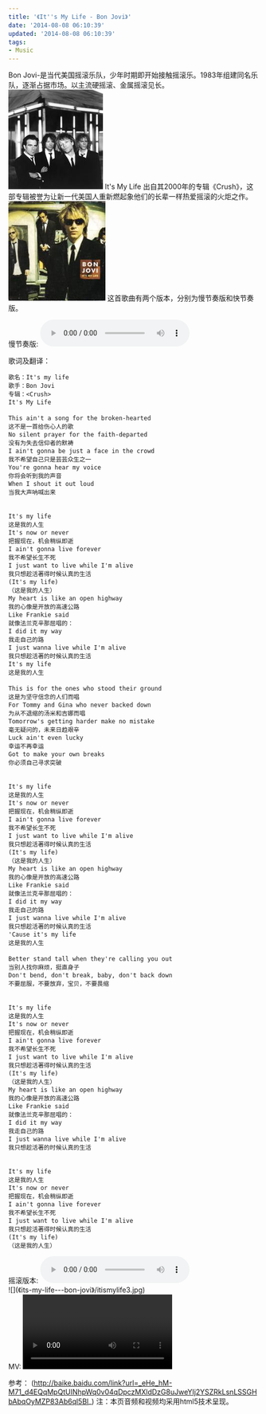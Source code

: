 ```yaml
---
title: '《It''s My Life - Bon Jovi》'
date: '2014-08-08 06:10:39'
updated: '2014-08-08 06:10:39'
tags: 
- Music
---
```


Bon Jovi-是当代美国摇滚乐队，少年时期即开始接触摇滚乐。1983年组建同名乐队，逐渐占据市场。以主流硬摇滚、金属摇滚见长。
![](《its-my-life---bon-jovi》/bonjovi.jpg)
It's My Life 出自其2000年的专辑《Crush》，这部专辑被誉为让新一代美国人重新燃起象他们的长辈一样热爱摇滚的火炬之作。
![](《its-my-life---bon-jovi》/itismylife.jpg)
这首歌曲有两个版本，分别为慢节奏版和快节奏版。

<div>慢节奏版:
<audio controls="controls" src="manban.mp3" /></div>

歌词及翻译：

    歌名：It's my life
    歌手：Bon Jovi
    专辑：<Crush>
    It's My Life 
    
    This ain't a song for the broken-hearted 
    这不是一首给伤心人的歌 
    No silent prayer for the faith-departed 
    没有为失去信仰者的默祷 
    I ain't gonna be just a face in the crowd 
    我不希望自己只是芸芸众生之一 
    You're gonna hear my voice 
    你将会听到我的声音 
    When I shout it out loud 
    当我大声呐喊出来 
    
    
    It's my life 
    这是我的人生 
    It's now or never 
    把握现在，机会稍纵即逝 
    I ain't gonna live forever 
    我不希望长生不死 
    I just want to live while I'm alive 
    我只想趁活著得时候认真的生活 
    (It's my life) 
    （这是我的人生） 
    My heart is like an open highway 
    我的心像是开放的高速公路 
    Like Frankie said 
    就像法兰克辛那屈唱的： 
    I did it my way 
    我走自己的路 
    I just wanna live while I'm alive 
    我只想趁活著的时候认真的生活 
    It's my life 
    这是我的人生 
    
    This is for the ones who stood their ground 
    这是为坚守信念的人们而唱 
    For Tommy and Gina who never backed down 
    为从不退缩的汤米和吉娜而唱 
    Tomorrow's getting harder make no mistake 
    毫无疑问的，未来日趋艰辛 
    Luck ain't even lucky 
    幸运不再幸运 
    Got to make your own breaks 
    你必须自己寻求突破 
    
    
    It's my life 
    这是我的人生 
    It's now or never 
    把握现在，机会稍纵即逝 
    I ain't gonna live forever 
    我不希望长生不死 
    I just want to live while I'm alive 
    我只想趁活著得时候认真的生活 
    (It's my life) 
    （这是我的人生） 
    My heart is like an open highway 
    我的心像是开放的高速公路 
    Like Frankie said 
    就像法兰克辛那屈唱的： 
    I did it my way 
    我走自己的路 
    I just wanna live while I'm alive 
    我只想趁活著的时候认真的生活 
    'Cause it's my life 
    这是我的人生 
    
    Better stand tall when they're calling you out 
    当别人找你麻烦，挺直身子 
    Don't bend, don't break, baby, don't back down 
    不要屈服，不要放弃，宝贝，不要畏缩 
    
    
    It's my life 
    这是我的人生 
    It's now or never 
    把握现在，机会稍纵即逝 
    I ain't gonna live forever 
    我不希望长生不死 
    I just want to live while I'm alive 
    我只想趁活著得时候认真的生活 
    (It's my life) 
    （这是我的人生） 
    My heart is like an open highway 
    我的心像是开放的高速公路 
    Like Frankie said 
    就像法兰克辛那屈唱的： 
    I did it my way 
    我走自己的路 
    I just wanna live while I'm alive 
    我只想趁活著的时候认真的生活 
    
    
    It's my life 
    这是我的人生 
    It's now or never 
    把握现在，机会稍纵即逝 
    I ain't gonna live forever 
    我不希望长生不死 
    I just want to live while I'm alive 
    我只想趁活著得时候认真的生活 
    (It's my life) 
    （这是我的人生）

<div>
摇滚版本:
<audio controls="controls" src="yaogunban.mp3" />
</div>
![](《its-my-life---bon-jovi》/itismylife3.jpg)
<div>
MV:
<video controls="controls" src="4.mp4" />
</div>

参考：
(http://baike.baidu.com/link?url=_eHe_hM-M71_d4EQqMpQtUINhpWq0v04qDpczMXldDzG8uJweYIj2YSZRkLsnLSSGHbAbqOyMZP83Ab6ql5Bl_)
注：本页音频和视频均采用html5技术呈现。
